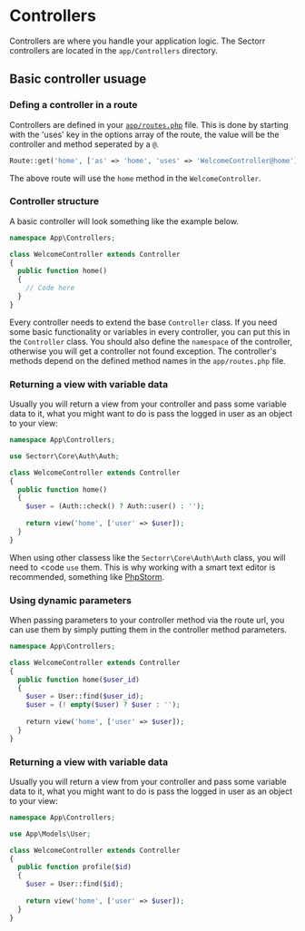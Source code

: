 # Controllers
Controllers are where you handle your application logic. The Sectorr controllers are located in the <code class="language-php">app/Controllers</code> directory.

## Basic controller usuage

### Defing a controller in a route
Controllers are defined in your <code class="language-php"><a href="http://www.sectorr.co/docs/routing">app/routes.php</a></code> file. This is done by starting with the 'uses' key in the options array of the route, the value will be the controller and method seperated by a <code class="language-php">@</code>.

```php
Route::get('home', ['as' => 'home', 'uses' => 'WelcomeController@home']);
```

The above route will use the <code class="language-php">home</code> method in the <code class="language-php">WelcomeController</code>.

### Controller structure
A basic controller will look something like the example below.

```php
namespace App\Controllers;

class WelcomeController extends Controller
{
  public function home()
  {
    // Code here
  }
}
```

Every controller needs to extend the base <code class="language-php">Controller</code> class. If you need some basic functionality or variables in every controller, you can put this in the <code class="language-php">Controller</code> class. You should also define the <code class="language-php">namespace</code> of the controller, otherwise you will get a controller not found exception. The controller's methods depend on the defined method names in the <code class="language-php">app/routes.php</code> file.

### Returning a view with variable data
Usually you will return a view from your controller and pass some variable data to it, what you might want to do is pass the logged in user as an object to your view:

```php
namespace App\Controllers;

use Sectorr\Core\Auth\Auth;

class WelcomeController extends Controller
{
  public function home()
  {
    $user = (Auth::check() ? Auth::user() : '');
    
    return view('home', ['user' => $user]);
  }
}
```

When using other classess like the <code class="language-php">Sectorr\Core\Auth\Auth</code> class, you will need to <code <code class="language-php">use</code> them. This is why working with a smart text editor is recommended, something like <a href="https://www.jetbrains.com/phpstorm/">PhpStorm</a>.

### Using dynamic parameters

When passing parameters to your controller method via the route url, you can use them by simply putting them in the controller method parameters.

```php
namespace App\Controllers;

class WelcomeController extends Controller
{
  public function home($user_id)
  {
    $user = User::find($user_id);
    $user = (! empty($user) ? $user : '');
    
    return view('home', ['user' => $user]);
  }
}
```

### Returning a view with variable data
Usually you will return a view from your controller and pass some variable data to it, what you might want to do is pass the logged in user as an object to your view:

```php
namespace App\Controllers;

use App\Models\User;

class WelcomeController extends Controller
{
  public function profile($id)
  {
    $user = User::find($id);
    
    return view('home', ['user' => $user]);
  }
}
```
